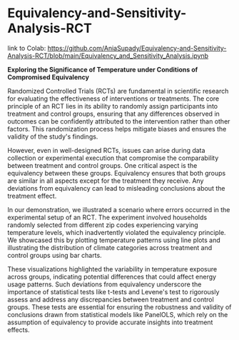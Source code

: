 # Equivalency-and-Sensitivity-Analysis-RCT

link to Colab: https://github.com/AniaSupady/Equivalency-and-Sensitivity-Analysis-RCT/blob/main/Equivalency_and_Sensitivity_Analysis.ipynb

**Exploring the Significance of Temperature under Conditions of Compromised Equivalency**

Randomized Controlled Trials (RCTs) are fundamental in scientific research for evaluating the effectiveness of interventions or treatments. The core principle of an RCT lies in its ability to randomly assign participants into treatment and control groups, ensuring that any differences observed in outcomes can be confidently attributed to the intervention rather than other factors. This randomization process helps mitigate biases and ensures the validity of the study's findings.

However, even in well-designed RCTs, issues can arise during data collection or experimental execution that compromise the comparability between treatment and control groups. One critical aspect is the equivalency between these groups. Equivalency ensures that both groups are similar in all aspects except for the treatment they receive. Any deviations from equivalency can lead to misleading conclusions about the treatment effect.

In our demonstration, we illustrated a scenario where errors occurred in the experimental setup of an RCT. The experiment involved households randomly selected from different zip codes experiencing varying temperature levels, which inadvertently violated the equivalency principle. We showcased this by plotting temperature patterns using line plots and illustrating the distribution of climate categories across treatment and control groups using bar charts.

These visualizations highlighted the variability in temperature exposure across groups, indicating potential differences that could affect energy usage patterns. Such deviations from equivalency underscore the importance of statistical tests like t-tests and Levene's test to rigorously assess and address any discrepancies between treatment and control groups. These tests are essential for ensuring the robustness and validity of conclusions drawn from statistical models like PanelOLS, which rely on the assumption of equivalency to provide accurate insights into treatment effects.
